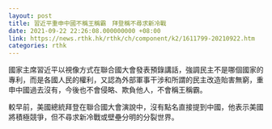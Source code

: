 ```yaml
---
layout: post
title: 習近平重申中國不稱王稱霸　拜登稱不尋求新冷戰
date: 2021-09-22 22:26:08.000000000 +08:00
link: https://news.rthk.hk/rthk/ch/component/k2/1611799-20210922.htm
categories: rthk
---
```


國家主席習近平以視像方式在聯合國大會發表預錄講話，強調民主不是哪個國家的專利，而是各國人民的權利，又認為外部軍事干涉和所謂的民主改造貽害無窮，重申中國過去沒有，今後也不會侵略、欺負他人，不會稱王稱霸。

較早前，美國總統拜登在聯合國大會演說中，沒有點名直接提到中國，他表示美國將積極競爭，但不尋求新冷戰或壁壘分明的分裂世界。
